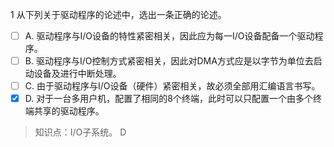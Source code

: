 1
从下列关于驱动程序的论述中，选出一条正确的论述。
- [ ] A. 驱动程序与I/O设备的特性紧密相关，因此应为每一I/O设备配备一个驱动程序。 
- [ ] B.
驱动程序与I/O控制方式紧密相关，因此对DMA方式应是以字节为单位去启动设备及进行中断处理。 
- [ ] C.
由于驱动程序与I/O设备（硬件）紧密相关，故必须全部用汇编语言书写。 
- [x] D.
对于一台多用户机，配置了相同的8个终端，此时可以只配置一个由多个终端共享的驱动程序。

> 知识点：I/O子系统。
> D
